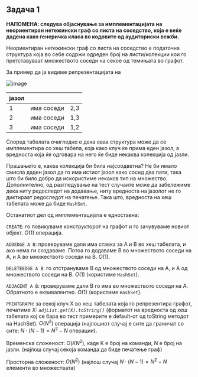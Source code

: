 ## Задача 1

**НАПОМЕНА: следува објаснување за имплементацијата на неориентиран нетежински граф со листа на соседство, која е веќе дадена како генеричка класа во кодовите од аудиториски вежби.**

Неориентиран нетежински граф со листа на соседство е податочна структура која во себе содржи одреден број на листи/колекции кои го претставуваат множеството соседи на секое од темињата во графот.

За пример да ја видиме репрезентацијата на 

![image](https://github.com/afilipovski/APS-labs-2023-24/assets/69673676/5674e6f3-1153-49bf-90ca-27cc554438c1)


| јазол |            |     |
|-------|------------|-----|
| 1     | има соседи | 2,3 |
| 2     | има соседи | 1,3 |
| 3     | има соседи | 1,2 |

Според табелата очигледно е дека оваа структура може да се имплементира со хеш табела, која како клуч ќе прима еден јазол, а вредноста која ќе одговара на него ќе биде некаква колекција од јазли.

Прашањето е, каква колекција би била најсоодветна? Не би имало смисла даден јазол да го има истиот јазол како сосед два пати, така што би било добро да искористиме некаков тип на множество. Дополнително, од разгледување на тест случаите може да забележиме дека ниту редоследот на додавање, ниту вредноста на јазолот не го диктираат редоследот на печатење. Така што, вредноста на хеш табелата може да биде `HashSet`.

Останатиот дел од имплементацијата е едноставна:

`CREATE`: го повикуваме конструкторот на графот и го зачувуваме новиот објект. $O(1)$ операција.

`ADDEDGE A B`: проверуваме дали има ставка за A и B во хеш табелата, и ако нема ги создаваме. Потоа го додаваме B во множеството соседи на A, и A во множеството соседи на B. $O(1)$.

`DELETEEDGE A B`: го отстрануваме B од множеството соседи на A, и A од множеството соседи на B. $O(1)$ (користиме `HashSet`).

`ADJACENT A B`: проверуваме дали B го има во множеството соседи на A. Обратното е еквивалентно. $O(1)$ (користиме `HashSet`).

`PRINTGRAPH`: за секој клуч X во хеш табелата која го репрезентира графот, печатиме *X: `adjList.get(X).toString()`* (форматот на вредноста од хеш табелата кој се бара во тест примерите е default-от од toString методот на HashSet). $O(N^2)$ операција (најлошиот случај е сите да граничат со сите: $N\cdot(N-1)=N^2-N$ операции).
 
Временска сложеност: $O(KN^2)$, каде K е број на команди, N е број на јазли. (најлош случај секоја команда да биде печатење граф)

Просторна сложеност: $O(N^2)$ (најлош случај $N\cdot(N-1)=N^2-N$ елементи во множествата)
